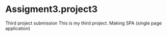 # Assigment3.project3
Third project submission 
This is my third project. Making SPA (single page application)
